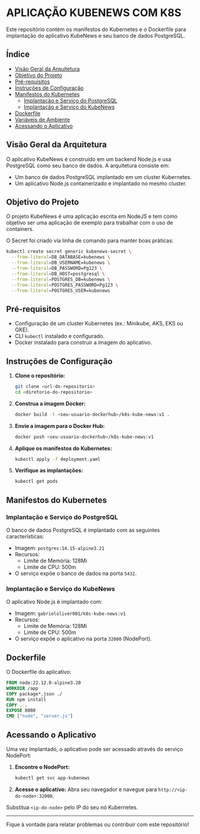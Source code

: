 # APLICAÇÃO KUBENEWS COM K8S

Este repositório contém os manifestos do Kubernetes e o Dockerfile para implantação do aplicativo KubeNews e seu banco de dados PostgreSQL.

## Índice

- [Visão Geral da Arquitetura](#visão-geral-da-arquitetura)
- [Objetivo do Projeto](#objetivo-do-projeto)
- [Pré-requisitos](#pré-requisitos)
- [Instruções de Configuração](#instruções-de-configuração)
- [Manifestos do Kubernetes](#manifestos-do-kubernetes)
  - [Implantação e Serviço do PostgreSQL](#implantação-e-serviço-do-postgresql)
  - [Implantação e Serviço do KubeNews](#implantação-e-serviço-do-kubenews)
- [Dockerfile](#dockerfile)
- [Variáveis de Ambiente](#variáveis-de-ambiente)
- [Acessando o Aplicativo](#acessando-o-aplicativo)

## Visão Geral da Arquitetura

O aplicativo KubeNews é construído em um backend Node.js e usa PostgreSQL como seu banco de dados. A arquitetura consiste em:

- Um banco de dados PostgreSQL implantado em um cluster Kubernetes.
- Um aplicativo Node.js containerizado e implantado no mesmo cluster.

## Objetivo do Projeto

O projeto KubeNews é uma aplicação escrita em NodeJS e tem como objetivo ser uma aplicação de exemplo para trabalhar com o uso de containers.

O Secret foi criado via linha de comando para manter boas práticas:
```bash
kubectl create secret generic kubenews-secret \
  --from-literal=DB_DATABASE=kubenews \
  --from-literal=DB_USERNAME=kubenews \
  --from-literal=DB_PASSWORD=Pg123 \
  --from-literal=DB_HOST=postgresql \
  --from-literal=POSTGRES_DB=kubenews \
  --from-literal=POSTGRES_PASSWORD=Pg123 \
  --from-literal=POSTGRES_USER=kubenews
```

## Pré-requisitos

- Configuração de um cluster Kubernetes (ex.: Minikube, AKS, EKS ou GKE).
- CLI `kubectl` instalado e configurado.
- Docker instalado para construir a imagem do aplicativo.

## Instruções de Configuração

1. **Clone o repositório:**
   ```bash
   git clone <url-do-repositorio>
   cd <diretorio-do-repositorio>
   ```

2. **Construa a imagem Docker:**
   ```bash
   docker build -t <seu-usuario-dockerhub>/k8s-kube-news:v1 .
   ```

3. **Envie a imagem para o Docker Hub:**
   ```bash
   docker push <seu-usuario-dockerhub>/k8s-kube-news:v1
   ```

4. **Aplique os manifestos do Kubernetes:**
   ```bash
   kubectl apply -f deployment.yaml
   ```

5. **Verifique as implantações:**
   ```bash
   kubectl get pods
   ```

## Manifestos do Kubernetes

### Implantação e Serviço do PostgreSQL

O banco de dados PostgreSQL é implantado com as seguintes características:

- Imagem: `postgres:14.15-alpine3.21`
- Recursos:
  - Limite de Memória: 128Mi
  - Limite de CPU: 500m
- O serviço expõe o banco de dados na porta `5432`.

### Implantação e Serviço do KubeNews

O aplicativo Node.js é implantado com:

- Imagem: `gabrieloliver001/k8s-kube-news:v1`
- Recursos:
  - Limite de Memória: 128Mi
  - Limite de CPU: 500m
- O serviço expõe o aplicativo na porta `32000` (NodePort).

## Dockerfile

O Dockerfile do aplicativo:

```dockerfile
FROM node:22.12.0-alpine3.20
WORKDIR /app
COPY package*.json ./
RUN npm install
COPY . .
EXPOSE 8080
CMD ["node", "server.js"]
```

## Acessando o Aplicativo

Uma vez implantado, o aplicativo pode ser acessado através do serviço NodePort:

1. **Encontre o NodePort:**
   ```bash
   kubectl get svc app-kubenews
   ```

2. **Acesse o aplicativo:**
   Abra seu navegador e navegue para `http://<ip-do-node>:32000`.

Substitua `<ip-do-node>` pelo IP do seu nó Kubernetes.

---

Fique à vontade para relatar problemas ou contribuir com este repositório!

